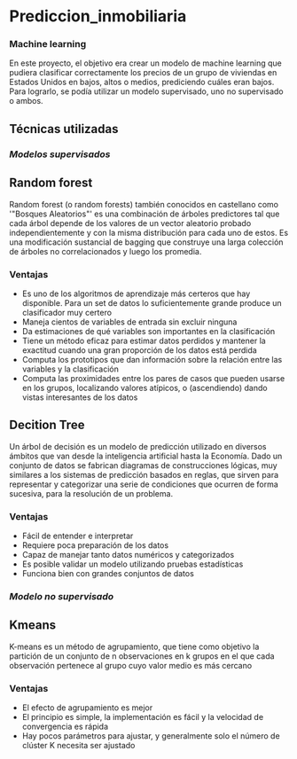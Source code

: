 #  Prediccion_inmobiliaria
### Machine learning

En este proyecto, el objetivo era crear un modelo de machine learning que pudiera clasificar correctamente los precios de un grupo de viviendas en Estados Unidos en bajos, altos o medios, prediciendo cuáles eran bajos. Para lograrlo, se podía utilizar un modelo supervisado, uno no supervisado o ambos.

## **Técnicas utilizadas**
### *Modelos supervisados*

##  Random forest

Random forest (o random forests) también conocidos en castellano como '"Bosques Aleatorios"' es una combinación de árboles predictores tal que cada árbol depende de los valores de un vector aleatorio probado independientemente y con la misma distribución para cada uno de estos. Es una modificación sustancial de bagging que construye una larga colección de árboles no correlacionados y luego los promedia.

### Ventajas

- Es uno de los algoritmos de aprendizaje más certeros que hay disponible. Para un set de datos lo suficientemente grande produce un clasificador muy certero
- Maneja cientos de variables de entrada sin excluir ninguna
- Da estimaciones de qué variables son importantes en la clasificación
- Tiene un método eficaz para estimar datos perdidos y mantener la exactitud cuando una gran proporción de los datos está perdida
- Computa los prototipos que dan información sobre la relación entre las variables y la clasificación
- Computa las proximidades entre los pares de casos que pueden usarse en los grupos, localizando valores atípicos, o (ascendiendo) dando vistas interesantes de los datos


## Decition Tree

Un árbol de decisión es un modelo de predicción utilizado en diversos ámbitos que van desde la inteligencia artificial hasta la Economía. Dado un conjunto de datos se fabrican diagramas de construcciones lógicas, muy similares a los sistemas de predicción basados en reglas, que sirven para representar y categorizar una serie de condiciones que ocurren de forma sucesiva, para la resolución de un problema.

### Ventajas

- Fácil de entender e interpretar
- Requiere poca preparación de los datos
- Capaz de manejar tanto datos numéricos y categorizados
- Es posible validar un modelo utilizando pruebas estadísticas
- Funciona bien con grandes conjuntos de datos

### *Modelo no supervisado*

## Kmeans
K-means es un método de agrupamiento, que tiene como objetivo la partición de un conjunto de n observaciones en k grupos en el que cada observación pertenece al grupo cuyo valor medio es más cercano

### Ventajas
- El efecto de agrupamiento es mejor
- El principio es simple, la implementación es fácil y la velocidad de convergencia es rápida
- Hay pocos parámetros para ajustar, y generalmente solo el número de clúster K necesita ser ajustado

